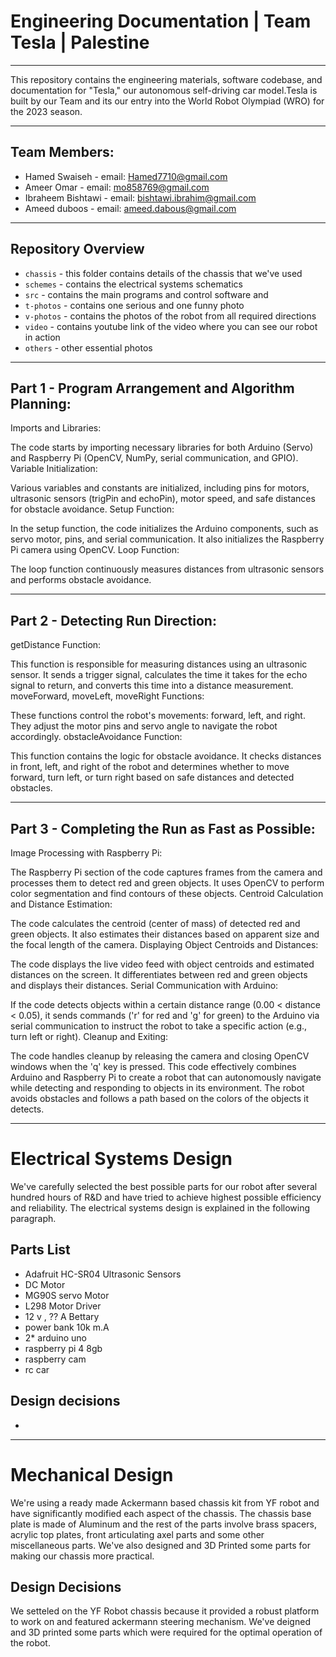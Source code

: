 # Engineering Documentation | Team Tesla | Palestine
----

This repository contains the engineering materials, software codebase, and documentation for "Tesla," our autonomous self-driving car model.Tesla is built by our Team  and its our entry into the World Robot Olympiad (WRO) for the 2023 season.

----

## Team Members:

- Hamed Swaiseh - email: <Hamed7710@gmail.com>
- Ameer Omar - email: <mo858769@gmail.com>
- Ibraheem Bishtawi - email: <bishtawi.ibrahim@gmail.com>
- Ameed duboos - email: <ameed.dabous@gmail.com>

----

## Repository Overview


+ `chassis` - this folder contains details of the chassis that we've used
+ `schemes` - contains the electrical systems schematics 
+ `src` - contains the main programs and control software and 
+ `t-photos` - contains one serious and one funny photo
+ `v-photos` - contains the photos of the robot from all required directions
+ `video` - contains youtube link of the video where you can see our robot in action
+ `others` - other essential photos

----
## Part 1 - Program Arrangement and Algorithm Planning:
Imports and Libraries:

The code starts by importing necessary libraries for both Arduino (Servo) and Raspberry Pi (OpenCV, NumPy, serial communication, and GPIO).
Variable Initialization:

Various variables and constants are initialized, including pins for motors, ultrasonic sensors (trigPin and echoPin), motor speed, and safe distances for obstacle avoidance.
Setup Function:

In the setup function, the code initializes the Arduino components, such as servo motor, pins, and serial communication. It also initializes the Raspberry Pi camera using OpenCV.
Loop Function:

The loop function continuously measures distances from ultrasonic sensors and performs obstacle avoidance.



----
## Part 2 - Detecting Run Direction:
getDistance Function:

This function is responsible for measuring distances using an ultrasonic sensor. It sends a trigger signal, calculates the time it takes for the echo signal to return, and converts this time into a distance measurement.
moveForward, moveLeft, moveRight Functions:

These functions control the robot's movements: forward, left, and right. They adjust the motor pins and servo angle to navigate the robot accordingly.
obstacleAvoidance Function:

This function contains the logic for obstacle avoidance. It checks distances in front, left, and right of the robot and determines whether to move forward, turn left, or turn right based on safe distances and detected obstacles.


----
## Part 3 - Completing the Run as Fast as Possible:
Image Processing with Raspberry Pi:

The Raspberry Pi section of the code captures frames from the camera and processes them to detect red and green objects. It uses OpenCV to perform color segmentation and find contours of these objects.
Centroid Calculation and Distance Estimation:

The code calculates the centroid (center of mass) of detected red and green objects. It also estimates their distances based on apparent size and the focal length of the camera.
Displaying Object Centroids and Distances:

The code displays the live video feed with object centroids and estimated distances on the screen. It differentiates between red and green objects and displays their distances.
Serial Communication with Arduino:

If the code detects objects within a certain distance range (0.00 < distance < 0.05), it sends commands ('r' for red and 'g' for green) to the Arduino via serial communication to instruct the robot to take a specific action (e.g., turn left or right).
Cleanup and Exiting:

The code handles cleanup by releasing the camera and closing OpenCV windows when the 'q' key is pressed.
This code effectively combines Arduino and Raspberry Pi to create a robot that can autonomously navigate while detecting and responding to objects in its environment. The robot avoids obstacles and follows a path based on the colors of the objects it detects.







----



# Electrical Systems Design

We've carefully selected the best possible parts for our robot after several hundred hours of R&D and have tried to achieve highest possible efficiency and reliability. The electrical systems design is explained in the following paragraph.

## Parts List

+ Adafruit HC-SR04 Ultrasonic Sensors
+ DC Motor
+ MG90S servo Motor
+ L298 Motor Driver
+ 12 v , ?? A Bettary
+ power bank 10k m.A
+ 2* arduino uno
+ raspberry pi 4 8gb
+ raspberry cam
+ rc car

## Design decisions

+  



----


# Mechanical Design

We're using a ready made Ackermann based chassis kit from YF robot and have significantly modified each aspect of the chassis. The chassis base plate is made of Aluminum and the rest of the parts involve brass spacers, acrylic top plates, front articulating axel parts and some other miscellaneous parts. We've also designed and 3D Printed some parts for making our chassis more practical.

## Design Decisions
We setteled on the YF Robot chassis because it provided a robust platform to work on and featured ackermann steering mechanism. We've deigned and 3D printed some parts which were required for the optimal operation of the robot. 


